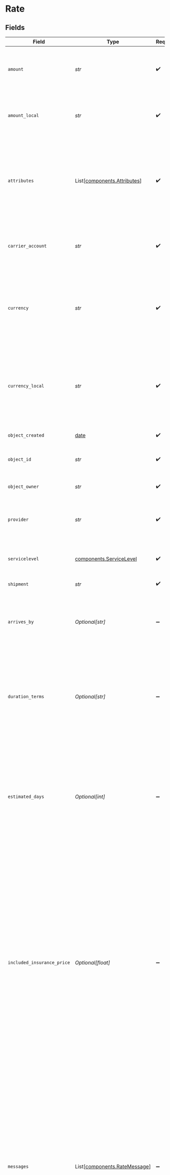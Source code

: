 # Rate


## Fields

| Field                                                                                                                                                                                                                                                                                                                                                                                                                                  | Type                                                                                                                                                                                                                                                                                                                                                                                                                                   | Required                                                                                                                                                                                                                                                                                                                                                                                                                               | Description                                                                                                                                                                                                                                                                                                                                                                                                                            | Example                                                                                                                                                                                                                                                                                                                                                                                                                                |
| -------------------------------------------------------------------------------------------------------------------------------------------------------------------------------------------------------------------------------------------------------------------------------------------------------------------------------------------------------------------------------------------------------------------------------------- | -------------------------------------------------------------------------------------------------------------------------------------------------------------------------------------------------------------------------------------------------------------------------------------------------------------------------------------------------------------------------------------------------------------------------------------- | -------------------------------------------------------------------------------------------------------------------------------------------------------------------------------------------------------------------------------------------------------------------------------------------------------------------------------------------------------------------------------------------------------------------------------------- | -------------------------------------------------------------------------------------------------------------------------------------------------------------------------------------------------------------------------------------------------------------------------------------------------------------------------------------------------------------------------------------------------------------------------------------- | -------------------------------------------------------------------------------------------------------------------------------------------------------------------------------------------------------------------------------------------------------------------------------------------------------------------------------------------------------------------------------------------------------------------------------------- |
| `amount`                                                                                                                                                                                                                                                                                                                                                                                                                               | *str*                                                                                                                                                                                                                                                                                                                                                                                                                                  | :heavy_check_mark:                                                                                                                                                                                                                                                                                                                                                                                                                     | Final Rate price, expressed in the currency used in the sender's country.                                                                                                                                                                                                                                                                                                                                                              | 5.5                                                                                                                                                                                                                                                                                                                                                                                                                                    |
| `amount_local`                                                                                                                                                                                                                                                                                                                                                                                                                         | *str*                                                                                                                                                                                                                                                                                                                                                                                                                                  | :heavy_check_mark:                                                                                                                                                                                                                                                                                                                                                                                                                     | Final Rate price, expressed in the currency used in the recipient's country.                                                                                                                                                                                                                                                                                                                                                           | 5.5                                                                                                                                                                                                                                                                                                                                                                                                                                    |
| `attributes`                                                                                                                                                                                                                                                                                                                                                                                                                           | List[[components.Attributes](../../models/components/attributes.md)]                                                                                                                                                                                                                                                                                                                                                                   | :heavy_check_mark:                                                                                                                                                                                                                                                                                                                                                                                                                     | An array containing specific attributes of this Rate in context of the entire shipment. <br/>Attributes can be assigned `CHEAPEST`, `FASTEST`, or `BESTVALUE`.                                                                                                                                                                                                                                                                         |                                                                                                                                                                                                                                                                                                                                                                                                                                        |
| `carrier_account`                                                                                                                                                                                                                                                                                                                                                                                                                      | *str*                                                                                                                                                                                                                                                                                                                                                                                                                                  | :heavy_check_mark:                                                                                                                                                                                                                                                                                                                                                                                                                     | Object ID of the carrier account that has been used to retrieve the rate.                                                                                                                                                                                                                                                                                                                                                              | 078870331023437cb917f5187429b093                                                                                                                                                                                                                                                                                                                                                                                                       |
| `currency`                                                                                                                                                                                                                                                                                                                                                                                                                             | *str*                                                                                                                                                                                                                                                                                                                                                                                                                                  | :heavy_check_mark:                                                                                                                                                                                                                                                                                                                                                                                                                     | Currency used in the sender's country, refers to `amount`. <br/>The <a href="http://www.xe.com/iso4217.php">official ISO 4217</a> currency codes are used, e.g. `USD` or `EUR`.                                                                                                                                                                                                                                                        | USD                                                                                                                                                                                                                                                                                                                                                                                                                                    |
| `currency_local`                                                                                                                                                                                                                                                                                                                                                                                                                       | *str*                                                                                                                                                                                                                                                                                                                                                                                                                                  | :heavy_check_mark:                                                                                                                                                                                                                                                                                                                                                                                                                     | Currency used in the recipient's country, refers to `amount_local`. <br/>The <a href="http://www.xe.com/iso4217.php">official ISO 4217</a> currency codes are used, e.g. `USD` or "EUR".                                                                                                                                                                                                                                               | USD                                                                                                                                                                                                                                                                                                                                                                                                                                    |
| `object_created`                                                                                                                                                                                                                                                                                                                                                                                                                       | [date](https://docs.python.org/3/library/datetime.html#date-objects)                                                                                                                                                                                                                                                                                                                                                                   | :heavy_check_mark:                                                                                                                                                                                                                                                                                                                                                                                                                     | Date and time of Rate creation.                                                                                                                                                                                                                                                                                                                                                                                                        |                                                                                                                                                                                                                                                                                                                                                                                                                                        |
| `object_id`                                                                                                                                                                                                                                                                                                                                                                                                                            | *str*                                                                                                                                                                                                                                                                                                                                                                                                                                  | :heavy_check_mark:                                                                                                                                                                                                                                                                                                                                                                                                                     | Unique identifier of the given Rate object.                                                                                                                                                                                                                                                                                                                                                                                            | adcfdddf8ec64b84ad22772bce3ea37a                                                                                                                                                                                                                                                                                                                                                                                                       |
| `object_owner`                                                                                                                                                                                                                                                                                                                                                                                                                         | *str*                                                                                                                                                                                                                                                                                                                                                                                                                                  | :heavy_check_mark:                                                                                                                                                                                                                                                                                                                                                                                                                     | Username of the user who created the rate object.                                                                                                                                                                                                                                                                                                                                                                                      | pp@gmail.com                                                                                                                                                                                                                                                                                                                                                                                                                           |
| `provider`                                                                                                                                                                                                                                                                                                                                                                                                                             | *str*                                                                                                                                                                                                                                                                                                                                                                                                                                  | :heavy_check_mark:                                                                                                                                                                                                                                                                                                                                                                                                                     | Carrier offering the rate, e.g., `FedEx` or `Deutsche Post DHL`.                                                                                                                                                                                                                                                                                                                                                                       | USPS                                                                                                                                                                                                                                                                                                                                                                                                                                   |
| `servicelevel`                                                                                                                                                                                                                                                                                                                                                                                                                         | [components.ServiceLevel](../../models/components/servicelevel.md)                                                                                                                                                                                                                                                                                                                                                                     | :heavy_check_mark:                                                                                                                                                                                                                                                                                                                                                                                                                     | Contains details regarding the service level for the given rate.                                                                                                                                                                                                                                                                                                                                                                       |                                                                                                                                                                                                                                                                                                                                                                                                                                        |
| `shipment`                                                                                                                                                                                                                                                                                                                                                                                                                             | *str*                                                                                                                                                                                                                                                                                                                                                                                                                                  | :heavy_check_mark:                                                                                                                                                                                                                                                                                                                                                                                                                     | N/A                                                                                                                                                                                                                                                                                                                                                                                                                                    | adcfdddf8ec64b84ad22772bce3ea37a                                                                                                                                                                                                                                                                                                                                                                                                       |
| `arrives_by`                                                                                                                                                                                                                                                                                                                                                                                                                           | *Optional[str]*                                                                                                                                                                                                                                                                                                                                                                                                                        | :heavy_minus_sign:                                                                                                                                                                                                                                                                                                                                                                                                                     | Predicted time the carrier will deliver the package in the destination's local time zone. In the format `HH:MM:SS`.                                                                                                                                                                                                                                                                                                                    | 08:30:00                                                                                                                                                                                                                                                                                                                                                                                                                               |
| `duration_terms`                                                                                                                                                                                                                                                                                                                                                                                                                       | *Optional[str]*                                                                                                                                                                                                                                                                                                                                                                                                                        | :heavy_minus_sign:                                                                                                                                                                                                                                                                                                                                                                                                                     | Further clarification of the transit times. <br/>Often, this includes notes that the transit time as given in "days" is only an average, not a guaranteed time.                                                                                                                                                                                                                                                                        | Delivery in 1 to 3 business days                                                                                                                                                                                                                                                                                                                                                                                                       |
| `estimated_days`                                                                                                                                                                                                                                                                                                                                                                                                                       | *Optional[int]*                                                                                                                                                                                                                                                                                                                                                                                                                        | :heavy_minus_sign:                                                                                                                                                                                                                                                                                                                                                                                                                     | Estimated transit time (duration) in days of the Parcel at the given servicelevel. <br/>Please note that this is not binding, but only an average value as given by the provider. <br/>Shippo is not able to guarantee any transit times.                                                                                                                                                                                              | 2                                                                                                                                                                                                                                                                                                                                                                                                                                      |
| `included_insurance_price`                                                                                                                                                                                                                                                                                                                                                                                                             | *Optional[float]*                                                                                                                                                                                                                                                                                                                                                                                                                      | :heavy_minus_sign:                                                                                                                                                                                                                                                                                                                                                                                                                     | Cost to the user to insure the Rate for the requested amount of coverage, if insurance coverage was requested. <br/>Expressed in the currency used in the sender's country. Will be null if no insurance coverage was requested, or if insurance is requested from a non-standard insurance provider. <br/>Please note this is price is already included in the `amount` and `amount_local` fields on the Rate- do not add this field to them. | 1.05                                                                                                                                                                                                                                                                                                                                                                                                                                   |
| `messages`                                                                                                                                                                                                                                                                                                                                                                                                                             | List[[components.RateMessage](../../models/components/ratemessage.md)]                                                                                                                                                                                                                                                                                                                                                                 | :heavy_minus_sign:                                                                                                                                                                                                                                                                                                                                                                                                                     | An array containing elements of the following schema: <br><br/>`source`(string): the name of the carrier sending the message. <br><br/>`code` (string): carrier specific identifier code for the corresponding message (not always available).<br><br/>`text` (string): a publishable message containing further information (not always available).                                                                                   |                                                                                                                                                                                                                                                                                                                                                                                                                                        |
| `provider_image_75`                                                                                                                                                                                                                                                                                                                                                                                                                    | *Optional[str]*                                                                                                                                                                                                                                                                                                                                                                                                                        | :heavy_minus_sign:                                                                                                                                                                                                                                                                                                                                                                                                                     | URL to the provider logo with max. dimensions of 75*75px. <br/>Please refer to the provider's Logo Usage Guidelines before using the logo.                                                                                                                                                                                                                                                                                             | https://cdn2.goshippo.com/providers/75/USPS.png                                                                                                                                                                                                                                                                                                                                                                                        |
| `provider_image_200`                                                                                                                                                                                                                                                                                                                                                                                                                   | *Optional[str]*                                                                                                                                                                                                                                                                                                                                                                                                                        | :heavy_minus_sign:                                                                                                                                                                                                                                                                                                                                                                                                                     | URL to the provider logo with max. dimensions of 200*200px. <br/>Please refer to the provider's Logo Usage Guidelines before using the logo.                                                                                                                                                                                                                                                                                           | https://cdn2.goshippo.com/providers/200/USPS.png                                                                                                                                                                                                                                                                                                                                                                                       |
| `test`                                                                                                                                                                                                                                                                                                                                                                                                                                 | *Optional[bool]*                                                                                                                                                                                                                                                                                                                                                                                                                       | :heavy_minus_sign:                                                                                                                                                                                                                                                                                                                                                                                                                     | Indicates whether the object has been created in test mode.                                                                                                                                                                                                                                                                                                                                                                            |                                                                                                                                                                                                                                                                                                                                                                                                                                        |
| `zone`                                                                                                                                                                                                                                                                                                                                                                                                                                 | *Optional[str]*                                                                                                                                                                                                                                                                                                                                                                                                                        | :heavy_minus_sign:                                                                                                                                                                                                                                                                                                                                                                                                                     | The parcel's transit zone token. These tokens can vary depending on the provider.                                                                                                                                                                                                                                                                                                                                                      | 1                                                                                                                                                                                                                                                                                                                                                                                                                                      |